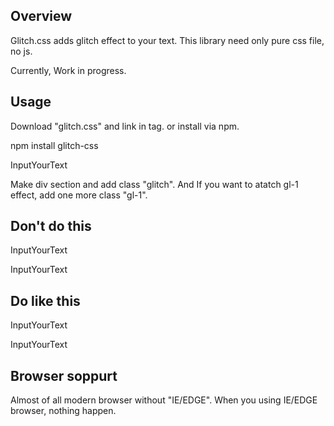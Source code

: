 ## Overview
Glitch.css adds glitch effect to your text.
This library need only pure css file, no js.

Currently, Work in progress.

## Usage
Download "glitch.css" and link in <link> tag.
or install via npm.

npm install glitch-css

<div class="glitch gl-1">
	<p data-text="InputYourText">InputYourText</p>
</div>

Make div section and add class "glitch".
And If you want to atatch gl-1 effect, add one more class "gl-1".

## Don't do this

<div class="glitch gl-1">
	<p data-text="InputYourText">InputYourText</p>
	<p data-text="InputYourText">InputYourText</p>	
</div>

## Do like this

<div class="glitch gl-1">
	<p data-text="InputYourText">InputYourText</p>
</div>
<div class="glitch gl-1">
	<p data-text="InputYourText">InputYourText</p>
</div>

## Browser soppurt

Almost of all modern browser without "IE/EDGE".
When you using IE/EDGE browser, nothing happen.